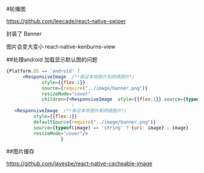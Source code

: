#轮播图 

https://github.com/leecade/react-native-swiper


封装了 Banner

图片会变大变小
react-native-kenburns-view


##处理android 加载显示默认图的问题

```jsx
{Platform.OS == 'android' ?
      <ResponsiveImage  /**保证本地图片和网络图片*/
             style={{flex:1}}
             source={require("../image/banner.png")}
             resizeMode="cover"
             children={<ResponsiveImage  style={{flex:1}} source={typeof(image) == 'string' ? {uri: image} : image}/>}/>
                        :
   <ResponsiveImage  /**保证本地图片和网络图片*/
          style={{flex:1}} 
          defaultSource{require("../image/banner.png")} 
          source={typeof(image) == 'string' ? {uri: image} : image}
          resizeMode="cover"/>
                    }
```

##图片缓存

https://github.com/jayesbe/react-native-cacheable-image